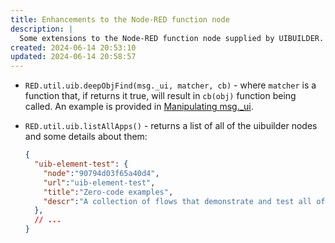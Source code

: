 ```yaml
---
title: Enhancements to the Node-RED function node
description: |
  Some extensions to the Node-RED function node supplied by UIBUILDER.
created: 2024-06-14 20:53:10
updated: 2024-06-14 20:58:57
---
```


* `RED.util.uib.deepObjFind(msg._ui, matcher, cb)` - where `matcher` is a function that, if returns it true, will result in `cb(obj)` function being called. An example is provided in [Manipulating msg._ui](client-docs/config-driven-ui?id=manipulating-msg_ui).

* `RED.util.uib.listAllApps()` - returns a list of all of the uibuilder nodes and some details about them:
  
  ```json
  {
    "uib-element-test": {
      "node":"90794d03f65a40d4",
      "url":"uib-element-test",
      "title":"Zero-code examples",
      "descr":"A collection of flows that demonstrate and test all of the uib-element node's output types."
    },
    // ...
  }
  ```
